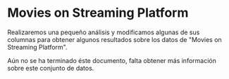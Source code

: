 # Movies on Streaming Platform
Realizaremos una pequeño análisis y modificamos algunas de sus columnas para obtener algunos resultados sobre los datos de "Movies on Streaming Platform".

Aún no se ha terminado éste documento, falta obtener más información sobre este conjunto de datos.

